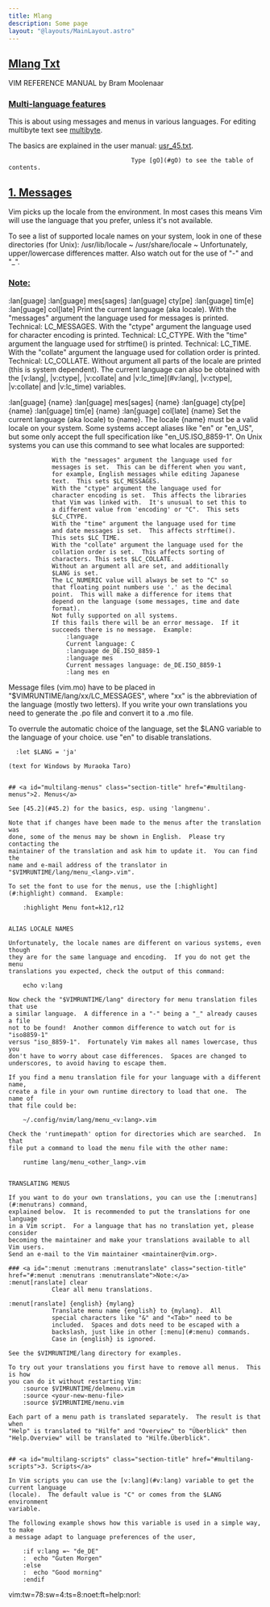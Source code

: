 ```yaml
---
title: Mlang
description: Some page
layout: "@layouts/MainLayout.astro"
---
```



## <a id="Nvim" class="section-title" href="#Nvim"> Mlang Txt</a> 

VIM REFERENCE MANUAL    by Bram Moolenaar


### <a id="multilang multi-lang" class="section-title" href="#multilang multi-lang">Multi-language features</a>

This is about using messages and menus in various languages.  For editing
multibyte text see [multibyte](#multibyte).

The basics are explained in the user manual: [usr_45.txt](#usr_45.txt).

                                      Type [gO](#gO) to see the table of contents.


## <a id="multilang-messages" class="section-title" href="#multilang-messages">1. Messages</a> 

Vim picks up the locale from the environment.  In most cases this means Vim
will use the language that you prefer, unless it's not available.

To see a list of supported locale names on your system, look in one of these
directories (for Unix):
	/usr/lib/locale ~
	/usr/share/locale ~
Unfortunately, upper/lowercase differences matter.  Also watch out for the
use of "-" and "_".

### <a id=":lan :lang :language E197" class="section-title" href="#:lan :lang :language E197">Note:</a>
:lan[guage]
:lan[guage] mes[sages]
:lan[guage] cty[pe]
:lan[guage] tim[e]
:lan[guage] col[late]
			Print the current language (aka locale).
			With the "messages" argument the language used for
			messages is printed.  Technical: LC_MESSAGES.
			With the "ctype" argument the language used for
			character encoding is printed.  Technical: LC_CTYPE.
			With the "time" argument the language used for
			strftime() is printed.  Technical: LC_TIME.
			With the "collate" argument the language used for
			collation order is printed.  Technical: LC_COLLATE.
			Without argument all parts of the locale are printed
			(this is system dependent).
			The current language can also be obtained with the
			[v:lang|, |v:ctype|, |v:collate| and |v:lc_time](#v:lang|, |v:ctype|, |v:collate| and |v:lc_time)
			variables.

:lan[guage] {name}
:lan[guage] mes[sages] {name}
:lan[guage] cty[pe] {name}
:lan[guage] tim[e] {name}
:lan[guage] col[late] {name}
			Set the current language (aka locale) to {name}.
			The locale {name} must be a valid locale on your
			system.  Some systems accept aliases like "en" or
			"en_US", but some only accept the full specification
			like "en_US.ISO_8859-1".  On Unix systems you can use
			this command to see what locales are supported: 
```				:!locale -a
			With the "messages" argument the language used for
			messages is set.  This can be different when you want,
			for example, English messages while editing Japanese
			text.  This sets $LC_MESSAGES.
			With the "ctype" argument the language used for
			character encoding is set.  This affects the libraries
			that Vim was linked with.  It's unusual to set this to
			a different value from 'encoding' or "C".  This sets
			$LC_CTYPE.
			With the "time" argument the language used for time
			and date messages is set.  This affects strftime().
			This sets $LC_TIME.
			With the "collate" argument the language used for the
			collation order is set.  This affects sorting of
			characters. This sets $LC_COLLATE.
			Without an argument all are set, and additionally
			$LANG is set.
			The LC_NUMERIC value will always be set to "C" so
			that floating point numbers use '.' as the decimal
			point.  This will make a difference for items that
			depend on the language (some messages, time and date
			format).
			Not fully supported on all systems.
			If this fails there will be an error message.  If it
			succeeds there is no message.  Example:
				:language
				Current language: C
				:language de_DE.ISO_8859-1
				:language mes
				Current messages language: de_DE.ISO_8859-1
				:lang mes en
```


Message files (vim.mo) have to be placed in "$VIMRUNTIME/lang/xx/LC_MESSAGES",
where "xx" is the abbreviation of the language (mostly two letters). If you
write your own translations you need to generate the .po file and convert it
to a .mo file.

To overrule the automatic choice of the language, set the $LANG variable to
the language of your choice.  use "en" to disable translations. 
```
  :let $LANG = 'ja'

(text for Windows by Muraoka Taro)


## <a id="multilang-menus" class="section-title" href="#multilang-menus">2. Menus</a> 

See [45.2](#45.2) for the basics, esp. using 'langmenu'.

Note that if changes have been made to the menus after the translation was
done, some of the menus may be shown in English.  Please try contacting the
maintainer of the translation and ask him to update it.  You can find the
name and e-mail address of the translator in
"$VIMRUNTIME/lang/menu_<lang>.vim".

To set the font to use for the menus, use the [:highlight](#:highlight) command.  Example:

	:highlight Menu font=k12,r12


ALIAS LOCALE NAMES

Unfortunately, the locale names are different on various systems, even though
they are for the same language and encoding.  If you do not get the menu
translations you expected, check the output of this command:

	echo v:lang

Now check the "$VIMRUNTIME/lang" directory for menu translation files that use
a similar language.  A difference in a "-" being a "_" already causes a file
not to be found!  Another common difference to watch out for is "iso8859-1"
versus "iso_8859-1".  Fortunately Vim makes all names lowercase, thus you
don't have to worry about case differences.  Spaces are changed to
underscores, to avoid having to escape them.

If you find a menu translation file for your language with a different name,
create a file in your own runtime directory to load that one.  The name of
that file could be:

	~/.config/nvim/lang/menu_<v:lang>.vim

Check the 'runtimepath' option for directories which are searched.  In that
file put a command to load the menu file with the other name:

	runtime lang/menu_<other_lang>.vim


TRANSLATING MENUS

If you want to do your own translations, you can use the [:menutrans](#:menutrans) command,
explained below.  It is recommended to put the translations for one language
in a Vim script.  For a language that has no translation yet, please consider
becoming the maintainer and make your translations available to all Vim users.
Send an e-mail to the Vim maintainer <maintainer@vim.org>.

### <a id=":menut :menutrans :menutranslate" class="section-title" href="#:menut :menutrans :menutranslate">Note:</a>
:menut[ranslate] clear
			Clear all menu translations.

:menut[ranslate] {english} {mylang}
			Translate menu name {english} to {mylang}.  All
			special characters like "&" and "<Tab>" need to be
			included.  Spaces and dots need to be escaped with a
			backslash, just like in other [:menu](#:menu) commands.
			Case in {english} is ignored.

See the $VIMRUNTIME/lang directory for examples.

To try out your translations you first have to remove all menus.  This is how
you can do it without restarting Vim:
	:source $VIMRUNTIME/delmenu.vim
	:source <your-new-menu-file>
	:source $VIMRUNTIME/menu.vim

Each part of a menu path is translated separately.  The result is that when
"Help" is translated to "Hilfe" and "Overview" to "Überblick" then
"Help.Overview" will be translated to "Hilfe.Überblick".


## <a id="multilang-scripts" class="section-title" href="#multilang-scripts">3. Scripts</a> 

In Vim scripts you can use the [v:lang](#v:lang) variable to get the current language
(locale).  The default value is "C" or comes from the $LANG environment
variable.

The following example shows how this variable is used in a simple way, to make
a message adapt to language preferences of the user,

	:if v:lang =~ "de_DE"
	:  echo "Guten Morgen"
	:else
	:  echo "Good morning"
	:endif
```


 vim:tw=78:sw=4:ts=8:noet:ft=help:norl:


